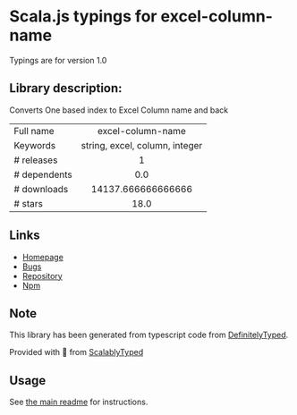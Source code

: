 
# Scala.js typings for excel-column-name

Typings are for version 1.0

## Library description:
Converts One based index to Excel Column name and back

|                    |                 |
| ------------------ | :-------------: |
| Full name          | excel-column-name |
| Keywords           | string, excel, column, integer |
| # releases         | 1 |
| # dependents       | 0.0 |
| # downloads        | 14137.666666666666 |
| # stars            | 18.0 |

## Links
- [Homepage](https://github.com/avilaton/excel-column-names#readme)
- [Bugs](https://github.com/avilaton/excel-column-names/issues)
- [Repository](https://github.com/avilaton/excel-column-names)
- [Npm](https://www.npmjs.com/package/excel-column-name)
    


## Note
This library has been generated from typescript code from [DefinitelyTyped](https://definitelytyped.org).

Provided with :purple_heart: from [ScalablyTyped](https://github.com/oyvindberg/ScalablyTyped)

## Usage
See [the main readme](../../readme.md) for instructions.


